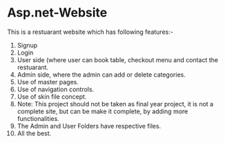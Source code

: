 # Asp.net-Website
This is a restuarant website which has following features:-
1. Signup
2. Login
3. User side (where user can book table, checkout menu and contact the restuarant.
4. Admin side, where the admin can add or delete categories.
5. Use of master pages.
6. Use of navigation controls.
7. Use of skin file concept.
8. Note: This project should not be taken as final year project, it is not a complete site, but can be make it complete, by adding more functionalities.
9. The Admin and User Folders have respective files.
10. All the best.
